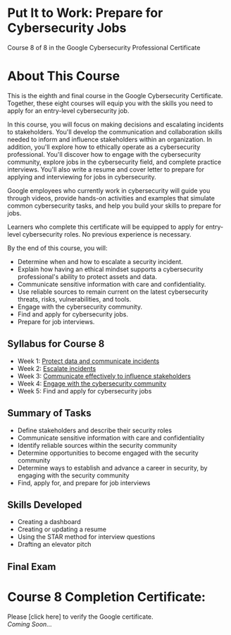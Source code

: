 # Put It to Work: Prepare for Cybersecurity Jobs
Course 8 of 8 in the Google Cybersecurity Professional Certificate
# About This Course
This is the eighth and final course in the Google Cybersecurity Certificate. Together, these eight courses will equip you with the skills you need to apply for an entry-level cybersecurity job.

In this course, you will focus on making decisions and escalating incidents to stakeholders. You'll develop the communication and collaboration skills needed to inform and influence stakeholders within an organization. In addition, you'll explore how to ethically operate as a cybersecurity professional. You'll discover how to engage with the cybersecurity community, explore jobs in the cybersecurity field, and complete practice interviews. You'll also write a resume and cover letter to prepare for applying and interviewing for jobs in cybersecurity.

Google employees who currently work in cybersecurity will guide you through videos, provide hands-on activities and examples that simulate common cybersecurity tasks, and help you build your skills to prepare for jobs. 

Learners who complete this certificate will be equipped to apply for entry-level cybersecurity roles. No previous experience is necessary.

By the end of this course, you will: 
- Determine when and how to escalate a security incident.
- Explain how having an ethical mindset supports a cybersecurity professional's ability to protect assets and data.
- Communicate sensitive information with care and confidentiality.
- Use reliable sources to remain current on the latest cybersecurity threats, risks, vulnerabilities, and tools.
- Engage with the cybersecurity community.
- Find and apply for cybersecurity jobs.
- Prepare for job interviews.
## Syllabus for Course 8
- Week 1: [Protect data and communicate incidents](https://github.com/KailaniBailey/Google-Cybersecurity-Professional-Certificate/tree/main/Course%208:%20Put%20It%20to%20Work:%20Prepare%20for%20Cybersecurity%20Jobs/Protect%20data%20and%20communicate%20incidents)
- Week 2: [Escalate incidents](https://github.com/KailaniBailey/Google-Cybersecurity-Professional-Certificate/tree/main/Course%208:%20Put%20It%20to%20Work:%20Prepare%20for%20Cybersecurity%20Jobs/Escalate%20incidents)
- Week 3: [Communicate effectively to influence stakeholders](https://github.com/KailaniBailey/Google-Cybersecurity-Professional-Certificate/tree/main/Course%208:%20Put%20It%20to%20Work:%20Prepare%20for%20Cybersecurity%20Jobs/Communicate%20effectively%20to%20influence%20stakeholders)
- Week 4: [Engage with the cybersecurity community](https://github.com/KailaniBailey/Google-Cybersecurity-Professional-Certificate/tree/main/Course%208:%20Put%20It%20to%20Work:%20Prepare%20for%20Cybersecurity%20Jobs/Engage%20with%20the%20cybersecurity%20community)
- Week 5: Find and apply for cybersecurity jobs
## Summary of Tasks
- Define stakeholders and describe their security roles
- Communicate sensitive information with care and confidentiality
- Identify reliable sources within the security community
- Determine opportunities to become engaged with the security community
- Determine ways to establish and advance a career in security, by engaging with the security community
- Find, apply for, and prepare for job interviews
## Skills Developed
- Creating a dashboard
- Creating or updating a resume
- Using the STAR method for interview questions
- Drafting an elevator pitch
## Final Exam
# Course 8 Completion Certificate:
Please [click here] to verify the Google certificate. <br>
*Coming Soon...*

